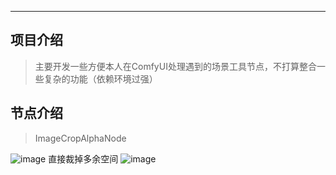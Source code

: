 - - -
## 项目介绍

> 主要开发一些方便本人在ComfyUI处理遇到的场景工具节点，不打算整合一些复杂的功能（依赖环境过强）

## 节点介绍

> ImageCropAlphaNode

![image](https://github.com/user-attachments/assets/85b268cf-1857-415f-add5-ab9098d7beea)
直接裁掉多余空间
![image](https://github.com/user-attachments/assets/4e668eef-5af3-4e2f-8535-69a757a6d0e1)

